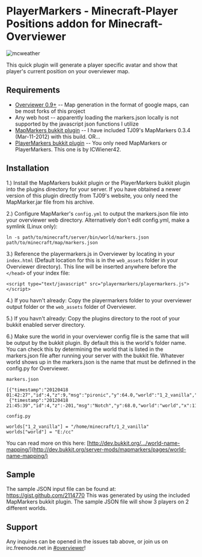 PlayerMarkers - Minecraft-Player Positions addon for Minecraft-Overviewer
=============

![mcweather](http://i.imgur.com/k9SVF.jpg)

This quick plugin will generate a player specific avatar and show that player's current position on your overviewer map.

Requirements
-------

* [Overviewer 0.9+](https://github.com/overviewer/Minecraft-Overviewer) -- Map generation in the format of google maps, can be most forks of this project
* Any web host -- apparently loading the markers.json locally is not supported by the javascript json functions I utilize
* [MapMarkers bukkit plugin](http://tj09.net/minecraft/MapMarkers/) -- I have included TJ09's MapMarkers 0.3.4 (Mar-11-2012) with this build. OR... 
* [PlayerMarkers bukkit plugin](http://dev.bukkit.org/server-mods/mapmarkers/) -- You only need MapMarkers or PlayerMarkers. This one is by ICWiener42.

Installation
-------

1.) Install the MapMarkers bukkit plugin or the PlayerMarkers bukkit plugin into the plugins directory for your server. If you have obtained a newer version of this plugin directly from TJ09's website, you only need the MapMarker.jar file from his archive.

2.) Configure MapMarker's `config.yml` to output the markers.json file into your overviewer web directory.
	Alternatively don't edit config.yml, make a symlink (Linux only):
        
    ln -s path/to/minecraft/server/bin/world/markers.json path/to/minecraft/map/markers.json
        
3.) Reference the playermarkers.js in Overviewer by locating in your `index.html` (Default location for this is in the `web_assets` folder in your Overviewer directory). This line will be inserted anywhere before the `</head>` of your index file:

    <script type="text/javascript" src="playermarkers/playermarkers.js"></script>

4.) If you havn't already: Copy the playermarkers folder to your overviewer output folder or the `web_assets` folder of Overviewer.

5.) If you havn't already: Copy the plugins directory to the root of your bukkit enabled server directory.

6.) Make sure the world in your overviewer config file is the same that will be output by the bukkit plugin. By default this is the world's folder name. You can check this by determining the world that is listed in the markers.json file after running your server with the bukkit file. Whatever world shows up in the markers.json is the name that must be definned in the config.py for Overviewer.

`markers.json`

    [{"timestamp":"20120418 01:42:27","id":4,"z":9,"msg":"pironic","y":64.0,"world":"1_2_vanilla","x":22},
     {"timestamp":"20120418 21:45:39","id":4,"z":-201,"msg":"Notch","y":68.0,"world":"world","x":118}]

`config.py`

    worlds["1_2_vanilla"] = "/home/minecraft/1_2_vanilla"
    worlds["world"] = "E:/cc"

You can read more on this here: [http://dev.bukkit.org/.../world-name-mapping/](http://dev.bukkit.org/server-mods/mapmarkers/pages/world-name-mapping/)

Sample
-------

The sample JSON input file can be found at: https://gist.github.com/2114770 This was generated by using the included MapMarkers bukkit plugin. The sample JSON file will show 3 players on 2 different worlds.
    
Support
-------

Any inquires can be opened in the issues tab above, or join us on irc.freenode.net in [#overviewer](http://webchat.freenode.net?channels=overviewer)!
